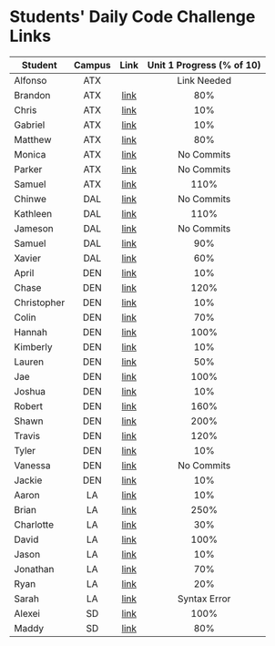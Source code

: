 # Students' Daily Code Challenge Links

|Student|Campus|Link|Unit 1 Progress (% of 10)|
|---|:---:|:---:|:---:|
| Alfonso | ATX |  | Link Needed |
| Brandon | ATX | [link](https://git.generalassemb.ly/Bsacco9814/daily-js-code-challenges) | 80% |
| Chris | ATX | [link](https://git.generalassemb.ly/ChrisChroma/daily-js-code-challenges) | 10% |
| Gabriel | ATX | [link](https://git.generalassemb.ly/gabivarella/daily-js-code-challenges) | 10% |
| Matthew | ATX | [link](https://git.generalassemb.ly/mjmoquin/daily-js-code-challenges) | 80% |
| Monica | ATX | [link](https://git.generalassemb.ly/monicamartinez64/daily-js-code-challenges) | No Commits |
| Parker | ATX | [link](https://git.generalassemb.ly/ParkerOH/daily-js-code-challenges) | No Commits |
| Samuel | ATX | [link](https://git.generalassemb.ly/sammyt/daily-js-code-challenges) | 110% |
| Chinwe | DAL | [link](https://git.generalassemb.ly/chinwe2020/daily-js-code-challenges) | No Commits |
| Kathleen | DAL | [link](https://git.generalassemb.ly/kstick/daily-js-code-challenges) | 110% |
| Jameson | DAL | [link](https://git.generalassemb.ly/Jaice561/daily-js-code-challenges) | No Commits |
| Samuel | DAL | [link](https://git.generalassemb.ly/samuel117/daily-js-code-challenges) | 90% |
| Xavier | DAL | [link](https://git.generalassemb.ly/xaviermarquezdelaplata/daily-js-code-challenges) | 60% |
| April | DEN | [link](https://git.generalassemb.ly/aprilkrgonzales/daily-js-code-challenges) | 10% |
| Chase | DEN | [link](https://git.generalassemb.ly/chasewri/daily-js-code-challenges) | 120% |
| Christopher | DEN | [link](https://git.generalassemb.ly/CViolante/daily-js-code-challenges) | 10% |
| Colin | DEN | [link](https://git.generalassemb.ly/colin96man/daily-js-code-challenges) | 70% |
| Hannah | DEN | [link](https://git.generalassemb.ly/hbrantley10/daily-js-code-challenges) | 100% |
| Kimberly | DEN | [link](https://git.generalassemb.ly/kimberlyalord/daily-js-code-challenges) | 10% |
| Lauren | DEN | [link](https://git.generalassemb.ly/laurenmengert/daily-js-code-challenges) | 50% |
| Jae | DEN | [link](https://git.generalassemb.ly/hoodieee/daily-js-code-challenges) | 100% |
| Joshua | DEN | [link](https://git.generalassemb.ly/joshfern24/daily-js-code-challenges) | 10% |
| Robert | DEN | [link](https://git.generalassemb.ly/rperillo1/daily-js-code-challenges) | 160% |
| Shawn | DEN | [link](https://git.generalassemb.ly/sgluchacki/daily-js-code-challenges) | 200% |
| Travis | DEN | [link](https://git.generalassemb.ly/TCashion44/daily-js-code-challenges) | 120% |
| Tyler | DEN | [link](https://git.generalassemb.ly/tawlur/daily-js-code-challenges) | 10% |
| Vanessa | DEN | [link](https://git.generalassemb.ly/vanessalarsen33/daily-js-code-challenges) | No Commits |
| Jackie | DEN | [link](https://git.generalassemb.ly/JackieDenver/daily-js-code-challenges) | 10% |
| Aaron | LA | [link](https://git.generalassemb.ly/asmith-asmith/daily-js-code-challenges) | 10% |
| Brian | LA | [link](https://git.generalassemb.ly/bliu7/daily-js-code-challenges) | 250% |
| Charlotte | LA | [link](https://git.generalassemb.ly/charlottepak/daily-js-code-challenges) | 30% |
| David | LA | [link](https://git.generalassemb.ly/davesheinbein/daily-js-code-challenges) | 100% |
| Jason | LA | [link](https://git.generalassemb.ly/JHur/daily-js-code-challenges) | 10% |
| Jonathan | LA | [link](https://git.generalassemb.ly/JonathanLane/daily-js-code-challenges) | 70% |
| Ryan | LA | [link](https://git.generalassemb.ly/Naryx/daily-js-code-challenges) | 20% |
| Sarah | LA | [link](https://git.generalassemb.ly/srosky/daily-js-code-challenges) | Syntax Error |
| Alexei | SD | [link](https://git.generalassemb.ly/audarbe/daily-js-code-challenges) | 100% |
| Maddy | SD | [link](https://git.generalassemb.ly/maddy-v/daily-js-code-challenges) | 80% |



